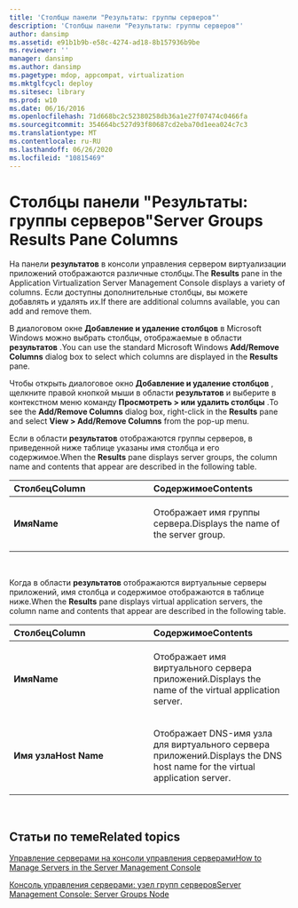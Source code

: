 ```yaml
---
title: 'Столбцы панели "Результаты: группы серверов"'
description: 'Столбцы панели "Результаты: группы серверов"'
author: dansimp
ms.assetid: e91b1b9b-e58c-4274-ad18-8b157936b9be
ms.reviewer: ''
manager: dansimp
ms.author: dansimp
ms.pagetype: mdop, appcompat, virtualization
ms.mktglfcycl: deploy
ms.sitesec: library
ms.prod: w10
ms.date: 06/16/2016
ms.openlocfilehash: 71d668bc2c52380258db36a1e27f07474c0466fa
ms.sourcegitcommit: 354664bc527d93f80687cd2eba70d1eea024c7c3
ms.translationtype: MT
ms.contentlocale: ru-RU
ms.lasthandoff: 06/26/2020
ms.locfileid: "10815469"
---
```

# <span data-ttu-id="1ca19-103">Столбцы панели "Результаты: группы серверов"</span><span class="sxs-lookup"><span data-stu-id="1ca19-103">Server Groups Results Pane Columns</span></span>


<span data-ttu-id="1ca19-104">На панели **результатов** в консоли управления сервером виртуализации приложений отображаются различные столбцы.</span><span class="sxs-lookup"><span data-stu-id="1ca19-104">The **Results** pane in the Application Virtualization Server Management Console displays a variety of columns.</span></span> <span data-ttu-id="1ca19-105">Если доступны дополнительные столбцы, вы можете добавлять и удалять их.</span><span class="sxs-lookup"><span data-stu-id="1ca19-105">If there are additional columns available, you can add and remove them.</span></span>

<span data-ttu-id="1ca19-106">В диалоговом окне **Добавление и удаление столбцов** в Microsoft Windows можно выбрать столбцы, отображаемые в области **результатов** .</span><span class="sxs-lookup"><span data-stu-id="1ca19-106">You can use the standard Microsoft Windows **Add/Remove Columns** dialog box to select which columns are displayed in the **Results** pane.</span></span>

<span data-ttu-id="1ca19-107">Чтобы открыть диалоговое окно **Добавление и удаление столбцов** , щелкните правой кнопкой мыши в области **результатов** и выберите в контекстном меню команду **Просмотреть &gt; или удалить столбцы** .</span><span class="sxs-lookup"><span data-stu-id="1ca19-107">To see the **Add/Remove Columns** dialog box, right-click in the **Results** pane and select **View &gt; Add/Remove Columns** from the pop-up menu.</span></span>

<span data-ttu-id="1ca19-108">Если в области **результатов** отображаются группы серверов, в приведенной ниже таблице указаны имя столбца и его содержимое.</span><span class="sxs-lookup"><span data-stu-id="1ca19-108">When the **Results** pane displays server groups, the column name and contents that appear are described in the following table.</span></span>

<table>
<colgroup>
<col width="50%" />
<col width="50%" />
</colgroup>
<thead>
<tr class="header">
<th align="left"><span data-ttu-id="1ca19-109">Столбец</span><span class="sxs-lookup"><span data-stu-id="1ca19-109">Column</span></span></th>
<th align="left"><span data-ttu-id="1ca19-110">Содержимое</span><span class="sxs-lookup"><span data-stu-id="1ca19-110">Contents</span></span></th>
</tr>
</thead>
<tbody>
<tr class="odd">
<td align="left"><p><strong><span data-ttu-id="1ca19-111">Имя</span><span class="sxs-lookup"><span data-stu-id="1ca19-111">Name</span></span></strong></p></td>
<td align="left"><p><span data-ttu-id="1ca19-112">Отображает имя группы сервера.</span><span class="sxs-lookup"><span data-stu-id="1ca19-112">Displays the name of the server group.</span></span></p></td>
</tr>
</tbody>
</table>

 

<span data-ttu-id="1ca19-113">Когда в области **результатов** отображаются виртуальные серверы приложений, имя столбца и содержимое отображаются в таблице ниже.</span><span class="sxs-lookup"><span data-stu-id="1ca19-113">When the **Results** pane displays virtual application servers, the column name and contents that appear are described in the following table.</span></span>

<table>
<colgroup>
<col width="50%" />
<col width="50%" />
</colgroup>
<thead>
<tr class="header">
<th align="left"><span data-ttu-id="1ca19-114">Столбец</span><span class="sxs-lookup"><span data-stu-id="1ca19-114">Column</span></span></th>
<th align="left"><span data-ttu-id="1ca19-115">Содержимое</span><span class="sxs-lookup"><span data-stu-id="1ca19-115">Contents</span></span></th>
</tr>
</thead>
<tbody>
<tr class="odd">
<td align="left"><p><strong><span data-ttu-id="1ca19-116">Имя</span><span class="sxs-lookup"><span data-stu-id="1ca19-116">Name</span></span></strong></p></td>
<td align="left"><p><span data-ttu-id="1ca19-117">Отображает имя виртуального сервера приложений.</span><span class="sxs-lookup"><span data-stu-id="1ca19-117">Displays the name of the virtual application server.</span></span></p></td>
</tr>
<tr class="even">
<td align="left"><p><strong><span data-ttu-id="1ca19-118">Имя узла</span><span class="sxs-lookup"><span data-stu-id="1ca19-118">Host Name</span></span></strong></p></td>
<td align="left"><p><span data-ttu-id="1ca19-119">Отображает DNS-имя узла для виртуального сервера приложений.</span><span class="sxs-lookup"><span data-stu-id="1ca19-119">Displays the DNS host name for the virtual application server.</span></span></p></td>
</tr>
</tbody>
</table>

 

## <span data-ttu-id="1ca19-120">Статьи по теме</span><span class="sxs-lookup"><span data-stu-id="1ca19-120">Related topics</span></span>


[<span data-ttu-id="1ca19-121">Управление серверами на консоли управления серверами</span><span class="sxs-lookup"><span data-stu-id="1ca19-121">How to Manage Servers in the Server Management Console</span></span>](how-to-manage-servers-in-the-server-management-console.md)

[<span data-ttu-id="1ca19-122">Консоль управления серверами: узел групп серверов</span><span class="sxs-lookup"><span data-stu-id="1ca19-122">Server Management Console: Server Groups Node</span></span>](server-management-console-server-groups-node.md)

 

 





